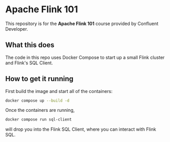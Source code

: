 # Apache Flink 101

This repository is for the **Apache Flink 101** course provided by Confluent Developer.

## What this does

The code in this repo uses Docker Compose to start up a small Flink cluster and Flink's SQL Client.

## How to get it running

First build the image and start all of the containers:

```bash
docker compose up --build -d
```

Once the containers are running,

```bash
docker compose run sql-client
```

will drop you into the Flink SQL Client, where you can interact with Flink SQL.

